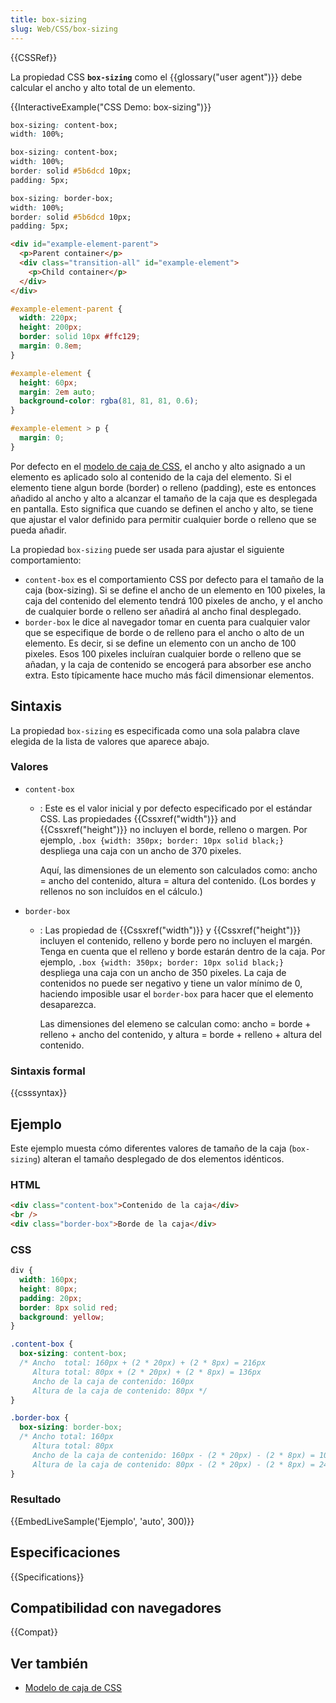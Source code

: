 ```yaml
---
title: box-sizing
slug: Web/CSS/box-sizing
---
```


{{CSSRef}}

La propiedad CSS **`box-sizing`** como el {{glossary("user agent")}} debe calcular el ancho y alto total de un elemento.

{{InteractiveExample("CSS Demo: box-sizing")}}

```css interactive-example-choice
box-sizing: content-box;
width: 100%;
```

```css interactive-example-choice
box-sizing: content-box;
width: 100%;
border: solid #5b6dcd 10px;
padding: 5px;
```

```css interactive-example-choice
box-sizing: border-box;
width: 100%;
border: solid #5b6dcd 10px;
padding: 5px;
```

```html interactive-example
<div id="example-element-parent">
  <p>Parent container</p>
  <div class="transition-all" id="example-element">
    <p>Child container</p>
  </div>
</div>
```

```css interactive-example
#example-element-parent {
  width: 220px;
  height: 200px;
  border: solid 10px #ffc129;
  margin: 0.8em;
}

#example-element {
  height: 60px;
  margin: 2em auto;
  background-color: rgba(81, 81, 81, 0.6);
}

#example-element > p {
  margin: 0;
}
```

Por defecto en el [modelo de caja de CSS](/es/docs/Web/CSS/CSS_box_model/Introduction_to_the_CSS_box_model), el ancho y alto asignado a un elemento es aplicado solo al contenido de la caja del elemento. Si el elemento tiene algun borde (border) o relleno (padding), este es entonces añadido al ancho y alto a alcanzar el tamaño de la caja que es desplegada en pantalla. Esto significa que cuando se definen el ancho y alto, se tiene que ajustar el valor definido para permitir cualquier borde o relleno que se pueda añadir.

La propiedad `box-sizing` puede ser usada para ajustar el siguiente comportamiento:

- `content-box` es el comportamiento CSS por defecto para el tamaño de la caja (box-sizing). Si se define el ancho de un elemento en 100 pixeles, la caja del contenido del elemento tendrá 100 pixeles de ancho, y el ancho de cualquier borde o relleno ser añadirá al ancho final desplegado.
- `border-box` le dice al navegador tomar en cuenta para cualquier valor que se especifique de borde o de relleno para el ancho o alto de un elemento. Es decir, si se define un elemento con un ancho de 100 pixeles. Esos 100 pixeles incluíran cualquier borde o relleno que se añadan, y la caja de contenido se encogerá para absorber ese ancho extra. Esto típicamente hace mucho más fácil dimensionar elementos.

## Sintaxis

La propiedad `box-sizing` es especificada como una sola palabra clave elegida de la lista de valores que aparece abajo.

### Valores

- `content-box`

  - : Este es el valor inicial y por defecto especificado por el estándar CSS. Las propiedades {{Cssxref("width")}} and {{Cssxref("height")}} no incluyen el borde, relleno o margen. Por ejemplo, `.box {width: 350px; border: 10px solid black;}` despliega una caja con un ancho de 370 pixeles.

    Aquí, las dimensiones de un elemento son calculados como: ancho = ancho del contenido, altura = altura del contenido. (Los bordes y rellenos no son incluídos en el cálculo.)

- `border-box`

  - : Las propiedad de {{Cssxref("width")}} y {{Cssxref("height")}} incluyen el contenido, relleno y borde pero no incluyen el margén. Tenga en cuenta que el relleno y borde estarán dentro de la caja. Por ejemplo, `.box {width: 350px; border: 10px solid black;}` despliega una caja con un ancho de 350 pixeles. La caja de contenidos no puede ser negativo y tiene un valor mínimo de 0, haciendo imposible usar el `border-box` para hacer que el elemento desaparezca.

    Las dimensiones del elemeno se calculan como: ancho = borde + relleno + ancho del contenido, y altura = borde + relleno + altura del contenido.

### Sintaxis formal

{{csssyntax}}

## Ejemplo

Este ejemplo muesta cómo diferentes valores de tamaño de la caja (`box-sizing`) alteran el tamaño desplegado de dos elementos idénticos.

### HTML

```html
<div class="content-box">Contenido de la caja</div>
<br />
<div class="border-box">Borde de la caja</div>
```

### CSS

```css
div {
  width: 160px;
  height: 80px;
  padding: 20px;
  border: 8px solid red;
  background: yellow;
}

.content-box {
  box-sizing: content-box;
  /* Ancho  total: 160px + (2 * 20px) + (2 * 8px) = 216px
     Altura total: 80px + (2 * 20px) + (2 * 8px) = 136px
     Ancho de la caja de contenido: 160px
     Altura de la caja de contenido: 80px */
}

.border-box {
  box-sizing: border-box;
  /* Ancho total: 160px
     Altura total: 80px
     Ancho de la caja de contenido: 160px - (2 * 20px) - (2 * 8px) = 104px
     Altura de la caja de contenido: 80px - (2 * 20px) - (2 * 8px) = 24px */
}
```

### Resultado

{{EmbedLiveSample('Ejemplo', 'auto', 300)}}

## Especificaciones

{{Specifications}}

## Compatibilidad con navegadores

{{Compat}}

## Ver también

- [Modelo de caja de CSS](/es/docs/Web/CSS/CSS_box_model/Introduction_to_the_CSS_box_model)

